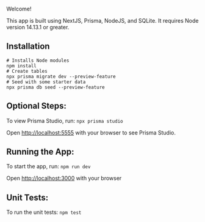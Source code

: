 Welcome!

This app is built using NextJS, Prisma, NodeJS, and SQLite.
It requires Node version 14.13.1 or greater.

## Installation

```
# Installs Node modules
npm install
# Create tables
npx prisma migrate dev --preview-feature
# Seed with some starter data
npx prisma db seed --preview-feature
```

## Optional Steps:

To view Prisma Studio, run:
`npx prisma studio`

Open [http://localhost:5555](http://localhost:5555) with your browser to see Prisma Studio.

## Running the App:

To start the app, run:
`npm run dev`

Open [http://localhost:3000](http://localhost:3000) with your browser

## Unit Tests:

To run the unit tests:
`npm test`
